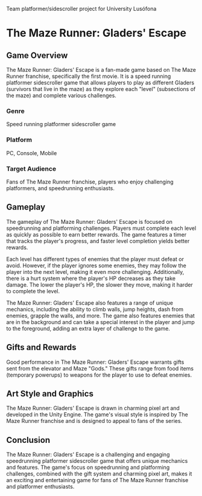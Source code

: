 Team platformer/sidescroller project for University Lusófona

# The Maze Runner: Gladers' Escape

## Game Overview

The Maze Runner: Gladers' Escape is a fan-made game based on The Maze Runner franchise, specifically the first movie. It is a speed running platformer sidescroller game that allows players to play as different Gladers (survivors that live in the maze) as they explore each "level" (subsections of the maze) and complete various challenges.

### Genre

Speed running platformer sidescroller game

### Platform

PC, Console, Mobile

### Target Audience

Fans of The Maze Runner franchise, players who enjoy challenging platformers, and speedrunning enthusiasts.

## Gameplay

The gameplay of The Maze Runner: Gladers' Escape is focused on speedrunning and platforming challenges. Players must complete each level as quickly as possible to earn better rewards. The game features a timer that tracks the player's progress, and faster level completion yields better rewards.

Each level has different types of enemies that the player must defeat or avoid. However, if the player ignores some enemies, they may follow the player into the next level, making it even more challenging. Additionally, there is a hurt system where the player's HP decreases as they take damage. The lower the player's HP, the slower they move, making it harder to complete the level.

The Maze Runner: Gladers' Escape also features a range of unique mechanics, including the ability to climb walls, jump heights, dash from enemies, grapple the walls, and more. The game also features enemies that are in the background and can take a special interest in the player and jump to the foreground, adding an extra layer of challenge to the game.

## Gifts and Rewards

Good performance in The Maze Runner: Gladers' Escape warrants gifts sent from the elevator and Maze "Gods." These gifts range from food items (temporary powerups) to weapons for the player to use to defeat enemies.

## Art Style and Graphics

The Maze Runner: Gladers' Escape is drawn in charming pixel art and developed in the Unity Engine. The game's visual style is inspired by The Maze Runner franchise and is designed to appeal to fans of the series.

## Conclusion

The Maze Runner: Gladers' Escape is a challenging and engaging speedrunning platformer sidescroller game that offers unique mechanics and features. The game's focus on speedrunning and platforming challenges, combined with the gift system and charming pixel art, makes it an exciting and entertaining game for fans of The Maze Runner franchise and platformer enthusiasts.
